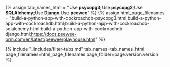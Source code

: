 {% assign tab_names_html = "Use <strong>psycopg3</strong>;Use <strong>psycopg2</strong>;Use <strong>SQLAlchemy</strong>;Use <strong>Django</strong>;Use <strong>peewee</strong>" %}
{% assign html_page_filenames = "build-a-python-app-with-cockroachdb-psycopg3.html;build-a-python-app-with-cockroachdb.html;build-a-python-app-with-cockroachdb-sqlalchemy.html;build-a-python-app-with-cockroachdb-django.html;https://docs.peewee-orm.com/en/latest/peewee/playhouse.html" %}

{% include "_includes/filter-tabs.md" tab_names=tab_names_html page_filenames=html_page_filenames page_folder=page.version.version %}
